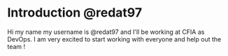 # Introduction @redat97

Hi my name my username is @redat97 and I'll be working at CFIA as DevOps. I am very excited to start working with everyone and help out the team !